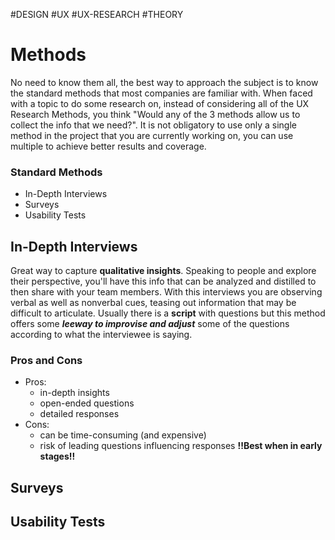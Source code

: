 #DESIGN #UX #UX-RESEARCH #THEORY 

# Methods
No need to know them all, the best way to approach the subject is to know the standard methods that most companies are familiar with.
When faced with a topic to do some research on, instead of considering all of the UX Research Methods, you think "Would any of  the 3 methods allow us to collect the info that we need?".
It is not obligatory to use only a single method in the project that you are currently working on, you can use multiple to achieve better results and coverage.
### Standard Methods
- In-Depth Interviews
- Surveys
- Usability Tests

## In-Depth Interviews
Great way to capture **qualitative insights**. 
Speaking to people and explore their perspective, you'll have this info that can be analyzed and distilled to then share with your team members.
With this interviews you are observing verbal as well as nonverbal cues, teasing out information that may be difficult to articulate.
Usually there is a **script** with questions but this method offers some ***leeway to improvise and adjust*** some of the questions according to what the interviewee is saying.
### Pros and Cons
- Pros:
	- in-depth insights
	- open-ended questions
	- detailed responses
- Cons:
	- can be time-consuming (and expensive)
	- risk of leading questions influencing responses
**!!Best when in early stages!!**

## Surveys

## Usability Tests
